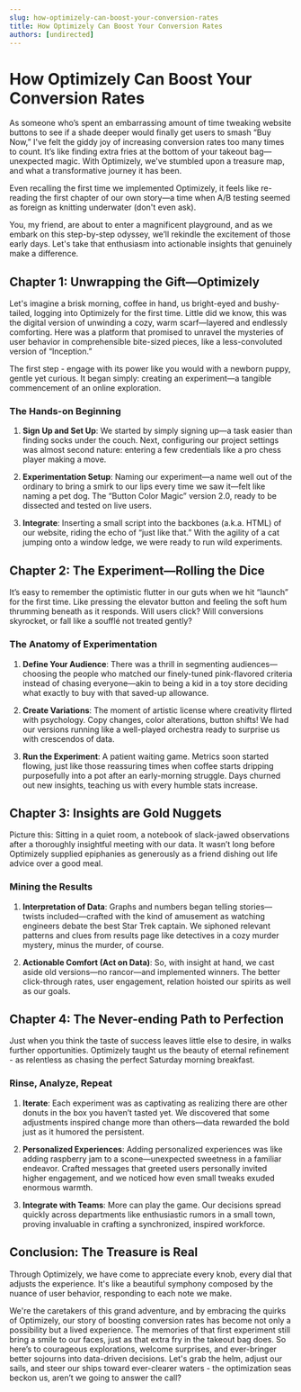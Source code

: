 ```yaml
---
slug: how-optimizely-can-boost-your-conversion-rates
title: How Optimizely Can Boost Your Conversion Rates
authors: [undirected]
---
```



# How Optimizely Can Boost Your Conversion Rates

As someone who’s spent an embarrassing amount of time tweaking website buttons to see if a shade deeper would finally get users to smash “Buy Now,” I've felt the giddy joy of increasing conversion rates too many times to count. It’s like finding extra fries at the bottom of your takeout bag—unexpected magic. With Optimizely, we've stumbled upon a treasure map, and what a transformative journey it has been. 

Even recalling the first time we implemented Optimizely, it feels like re-reading the first chapter of our own story—a time when A/B testing seemed as foreign as knitting underwater (don't even ask). 

You, my friend, are about to enter a magnificent playground, and as we embark on this step-by-step odyssey, we’ll rekindle the excitement of those early days. Let's take that enthusiasm into actionable insights that genuinely make a difference.

## Chapter 1: Unwrapping the Gift—Optimizely

Let's imagine a brisk morning, coffee in hand, us bright-eyed and bushy-tailed, logging into Optimizely for the first time. Little did we know, this was the digital version of unwinding a cozy, warm scarf—layered and endlessly comforting. Here was a platform that promised to unravel the mysteries of user behavior in comprehensible bite-sized pieces, like a less-convoluted version of “Inception.”

The first step - engage with its power like you would with a newborn puppy, gentle yet curious. It began simply: creating an experiment—a tangible commencement of an online exploration. 

### The Hands-on Beginning

1. **Sign Up and Set Up**: We started by simply signing up—a task easier than finding socks under the couch. Next, configuring our project settings was almost second nature: entering a few credentials like a pro chess player making a move. 

2. **Experimentation Setup**: Naming our experiment—a name well out of the ordinary to bring a smirk to our lips every time we saw it—felt like naming a pet dog. The “Button Color Magic” version 2.0, ready to be dissected and tested on live users.

3. **Integrate**: Inserting a small script into the backbones (a.k.a. HTML) of our website, riding the echo of “just like that.” With the agility of a cat jumping onto a window ledge, we were ready to run wild experiments.

## Chapter 2: The Experiment—Rolling the Dice

It’s easy to remember the optimistic flutter in our guts when we hit “launch” for the first time. Like pressing the elevator button and feeling the soft hum thrumming beneath as it responds. Will users click? Will conversions skyrocket, or fall like a soufflé not treated gently?

### The Anatomy of Experimentation

1. **Define Your Audience**: There was a thrill in segmenting audiences—choosing the people who matched our finely-tuned pink-flavored criteria instead of chasing everyone—akin to being a kid in a toy store deciding what exactly to buy with that saved-up allowance.

2. **Create Variations**: The moment of artistic license where creativity flirted with psychology. Copy changes, color alterations, button shifts! We had our versions running like a well-played orchestra ready to surprise us with crescendos of data.

3. **Run the Experiment**: A patient waiting game. Metrics soon started flowing, just like those reassuring times when coffee starts dripping purposefully into a pot after an early-morning struggle. Days churned out new insights, teaching us with every humble stats increase.

## Chapter 3: Insights are Gold Nuggets

Picture this: Sitting in a quiet room, a notebook of slack-jawed observations after a thoroughly insightful meeting with our data. It wasn’t long before Optimizely supplied epiphanies as generously as a friend dishing out life advice over a good meal.

### Mining the Results

1. **Interpretation of Data**: Graphs and numbers began telling stories—twists included—crafted with the kind of amusement as watching engineers debate the best Star Trek captain. We siphoned relevant patterns and clues from results page like detectives in a cozy murder mystery, minus the murder, of course.

2. **Actionable Comfort (Act on Data)**: So, with insight at hand, we cast aside old versions—no rancor—and implemented winners. The better click-through rates, user engagement, relation hoisted our spirits as well as our goals.

## Chapter 4: The Never-ending Path to Perfection

Just when you think the taste of success leaves little else to desire, in walks further opportunities. Optimizely taught us the beauty of eternal refinement - as relentless as chasing the perfect Saturday morning breakfast.

### Rinse, Analyze, Repeat

1. **Iterate**: Each experiment was as captivating as realizing there are other donuts in the box you haven’t tasted yet. We discovered that some adjustments inspired change more than others—data rewarded the bold just as it humored the persistent.

2. **Personalized Experiences**: Adding personalized experiences was like adding raspberry jam to a scone—unexpected sweetness in a familiar endeavor. Crafted messages that greeted users personally invited higher engagement, and we noticed how even small tweaks exuded enormous warmth.

3. **Integrate with Teams**: More can play the game. Our decisions spread quickly across departments like enthusiastic rumors in a small town, proving invaluable in crafting a synchronized, inspired workforce.

## Conclusion: The Treasure is Real

Through Optimizely, we have come to appreciate every knob, every dial that adjusts the experience. It's like a beautiful symphony composed by the nuance of user behavior, responding to each note we make.

We're the caretakers of this grand adventure, and by embracing the quirks of Optimizely, our story of boosting conversion rates has become not only a possibility but a lived experience. The memories of that first experiment still bring a smile to our faces, just as that extra fry in the takeout bag does. So here’s to courageous explorations, welcome surprises, and ever-bringer better sojourns into data-driven decisions. Let's grab the helm, adjust our sails, and steer our ships toward ever-clearer waters - the optimization seas beckon us, aren’t we going to answer the call?